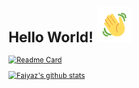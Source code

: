 # Hello World!  ![wave](https://github.com/Faiyaz42/Faiyaz42/blob/main/wave1.gif)



[![Readme Card](https://github-readme-stats.vercel.app/api/pin/?username=Faiyaz42&repo=Resume-Projects&theme=maroongold)](https://github.com/Faiyaz42/Resume-Projects)


[![Faiyaz's github stats](https://github-readme-stats.vercel.app/api?username=Faiyaz42&theme=maroongold&hide=prs,issues)](https://github.com/Faiyaz42)







<!--
**Faiyaz42/Faiyaz42** is a ✨ _special_ ✨ repository because its `README.md` (this file) appears on your GitHub profile.

Here are some ideas to get you started:

- 🔭 I’m currently working on ...
- 🌱 I’m currently learning ...
- 👯 I’m looking to collaborate on ...
- 🤔 I’m looking for help with ...
- 💬 Ask me about ...
- 📫 How to reach me: ...
- 😄 Pronouns: ...
- ⚡ Fun fact: ...
-->
